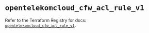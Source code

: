 # `opentelekomcloud_cfw_acl_rule_v1`

Refer to the Terraform Registry for docs: [`opentelekomcloud_cfw_acl_rule_v1`](https://registry.terraform.io/providers/opentelekomcloud/opentelekomcloud/1.36.49/docs/resources/cfw_acl_rule_v1).
